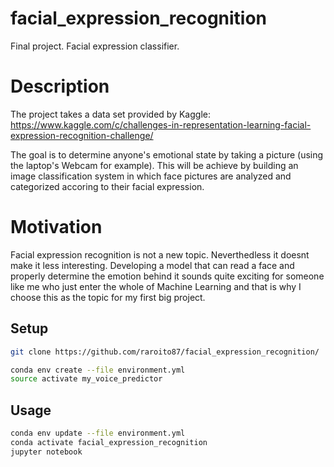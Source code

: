 # facial_expression_recognition
Final project. Facial expression classifier.

# Description
The project takes a data set provided by Kaggle: https://www.kaggle.com/c/challenges-in-representation-learning-facial-expression-recognition-challenge/

The goal is to determine anyone's emotional state by taking a picture (using the laptop's Webcam for example). This will be achieve by building an image classification system in which face pictures are analyzed and categorized accoring to their facial expression.

# Motivation

Facial expression recognition is not a new topic. Neverthedless it doesnt make it less interesting. Developing a model that can read a face and properly determine the emotion behind it sounds quite exciting for someone like me who just enter the whole of Machine Learning and that is why I choose this as the topic for my first big project.

## Setup

```sh
git clone https://github.com/raroito87/facial_expression_recognition/
```

```sh
conda env create --file environment.yml
source activate my_voice_predictor
```

## Usage

```sh
conda env update --file environment.yml
conda activate facial_expression_recognition
jupyter notebook
```
